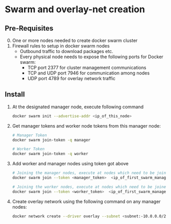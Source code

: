 # Swarm and overlay-net creation

## Pre-Requisites
0) One or more nodes needed to create docker swarm cluster
1) Firewall rules to setup in docker swarm nodes 
    - Outbound traffic to download packages etc.
    - Every physical node needs to expose the following ports for Docker swarm:
        - TCP port 2377 for cluster management communications
        - TCP and UDP port 7946 for communication among nodes
        - UDP port 4789 for overlay network traffic

## Install 
1. At the designated manager node, execute following command
    ```sh
    docker swarm init --advertise-addr <ip_of_this_node>
    ```
2. Get manager tokens and worker node tokens from this manager node:
    ```sh
    # Manager Token
    docker swarm join-token -q manager

    # Worker Token
    docker swarm join-token -q worker
    ```
3. Add worker and manager nodes using token got above
    ```sh
    # Joining the manager nodes, execute at nodes which need to be joined as manager
    docker swarm join --token <manager_token>  <ip_of_first_swarm_manager_node>:2377

    # Joining the worker nodes, execute at nodes which need to be joined as worker nodes
    docker swarm join --token <worker_token>  <ip_of_first_swarm_manager_node>:2377
    ```
4. Create overlay network using the following command on any manager nodes:
    ```sh
    docker network create --driver overlay --subnet <subnet:-10.0.0.0/24> --attachable overlay-net
    ```